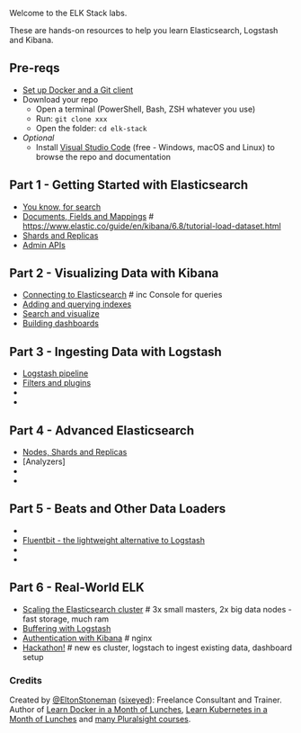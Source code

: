 
Welcome to the ELK Stack labs.

These are hands-on resources to help you learn Elasticsearch, Logstash and Kibana.

## Pre-reqs

 - [Set up Docker and a Git client](setup) 
 - Download your repo
    - Open a terminal (PowerShell, Bash, ZSH whatever you use) 
    - Run: `git clone xxx`
    - Open the folder: `cd elk-stack`
- _Optional_
    -   Install [Visual Studio Code](https://code.visualstudio.com) (free - Windows, macOS and Linux) to browse the repo and documentation

## Part 1 - Getting Started with Elasticsearch

- [You know, for search]()
- [Documents, Fields and Mappings]() # https://www.elastic.co/guide/en/kibana/6.8/tutorial-load-dataset.html 
- [Shards and Replicas]()
- [Admin APIs ]()

## Part 2 - Visualizing Data with Kibana

- [Connecting to Elasticsearch]() # inc Console for queries
- [Adding and querying indexes]()
- [Search and visualize]()
- [Building dashboards]()

## Part 3 - Ingesting Data with Logstash

- [Logstash pipeline]()
- [Filters and plugins]()
-
-

## Part 4 - Advanced Elasticsearch 

- [Nodes, Shards and Replicas]()
- [Analyzers]
- 
-

## Part 5 - Beats and Other Data Loaders

- []()
- [Fluentbit - the lightweight alternative to Logstash]()
- 
- 


## Part 6 - Real-World ELK

- [Scaling the Elasticsearch cluster]() # 3x small masters, 2x big data nodes - fast storage, much ram
- [Buffering with Logstash]()
- [Authentication with Kibana]() # nginx
- [Hackathon!]() # new es cluster, logstach to ingest existing data, dashboard setup


### Credits

Created by [@EltonStoneman](https://twitter.com/EltonStoneman) ([sixeyed](https://github.com/sixeyed)): Freelance Consultant and Trainer. Author of [Learn Docker in a Month of Lunches](https://www.manning.com/books/learn-docker-in-a-month-of-lunches), [Learn Kubernetes in a Month of Lunches](https://www.manning.com/books/learn-kubernetes-in-a-month-of-lunches) and [many Pluralsight courses](https://pluralsight.pxf.io/c/1197078/424552/7490?u=https%3A%2F%2Fwww.pluralsight.com%2Fauthors%2Felton-stoneman).


